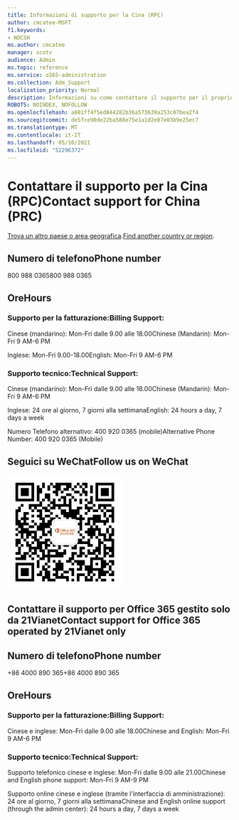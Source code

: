 ```yaml
---
title: Informazioni di supporto per la Cina (RPC)
author: cmcatee-MSFT
f1.keywords:
- NOCSH
ms.author: cmcatee
manager: scotv
audience: Admin
ms.topic: reference
ms.service: o365-administration
ms.collection: Adm_Support
localization_priority: Normal
description: Informazioni su come contattare il supporto per il proprio paese o area geografica.
ROBOTS: NOINDEX, NOFOLLOW
ms.openlocfilehash: a881ff4f5ed844282b36a573639a253c07bea2f4
ms.sourcegitcommit: de5fce90de22ba588e75e1a1d2e87e03b9e25ec7
ms.translationtype: MT
ms.contentlocale: it-IT
ms.lasthandoff: 05/10/2021
ms.locfileid: "52296372"
---
```

# <a name="contact-support-for-china-prc"></a><span data-ttu-id="6c222-103">Contattare il supporto per la Cina (RPC)</span><span class="sxs-lookup"><span data-stu-id="6c222-103">Contact support for China (PRC)</span></span>

<span data-ttu-id="6c222-104">[Trova un altro paese o area geografica](../../business-video/get-help-support.md).</span><span class="sxs-lookup"><span data-stu-id="6c222-104">[Find another country or region](../../business-video/get-help-support.md).</span></span>

## <a name="phone-number"></a><span data-ttu-id="6c222-105">Numero di telefono</span><span class="sxs-lookup"><span data-stu-id="6c222-105">Phone number</span></span>
<span data-ttu-id="6c222-106">800 988 0365</span><span class="sxs-lookup"><span data-stu-id="6c222-106">800 988 0365</span></span>

## <a name="hours"></a><span data-ttu-id="6c222-107">Ore</span><span class="sxs-lookup"><span data-stu-id="6c222-107">Hours</span></span>
### <a name="billing-support"></a><span data-ttu-id="6c222-108">Supporto per la fatturazione:</span><span class="sxs-lookup"><span data-stu-id="6c222-108">Billing Support:</span></span>

<span data-ttu-id="6c222-109">Cinese (mandarino): Mon-Fri dalle 9.00 alle 18.00</span><span class="sxs-lookup"><span data-stu-id="6c222-109">Chinese (Mandarin): Mon-Fri 9 AM-6 PM</span></span>

<span data-ttu-id="6c222-110">Inglese: Mon-Fri 9.00-18.00</span><span class="sxs-lookup"><span data-stu-id="6c222-110">English: Mon-Fri 9 AM-6 PM</span></span>

### <a name="technical-support"></a><span data-ttu-id="6c222-111">Supporto tecnico:</span><span class="sxs-lookup"><span data-stu-id="6c222-111">Technical Support:</span></span>

<span data-ttu-id="6c222-112">Cinese (mandarino): Mon-Fri dalle 9.00 alle 18.00</span><span class="sxs-lookup"><span data-stu-id="6c222-112">Chinese (Mandarin): Mon-Fri 9 AM-6 PM</span></span>

<span data-ttu-id="6c222-113">Inglese: 24 ore al giorno, 7 giorni alla settimana</span><span class="sxs-lookup"><span data-stu-id="6c222-113">English: 24 hours a day, 7 days a week</span></span>

<span data-ttu-id="6c222-114">Numero Telefono alternativo: 400 920 0365 (mobile)</span><span class="sxs-lookup"><span data-stu-id="6c222-114">Alternative Phone Number: 400 920 0365 (Mobile)</span></span>

## <a name="follow-us-on-wechat"></a><span data-ttu-id="6c222-115">Seguici su WeChat</span><span class="sxs-lookup"><span data-stu-id="6c222-115">Follow us on WeChat</span></span>
![Codice QR WeChat](../../media/4d8fe09c-1a11-4cd8-be4c-75add8dccddd.jpg)

## <a name="contact-support-for-office-365-operated-by-21vianet-only"></a><span data-ttu-id="6c222-117">Contattare il supporto per Office 365 gestito solo da 21Vianet</span><span class="sxs-lookup"><span data-stu-id="6c222-117">Contact support for Office 365 operated by 21Vianet only</span></span>
## <a name="phone-number"></a><span data-ttu-id="6c222-118">Numero di telefono</span><span class="sxs-lookup"><span data-stu-id="6c222-118">Phone number</span></span>
<span data-ttu-id="6c222-119">+86 4000 890 365</span><span class="sxs-lookup"><span data-stu-id="6c222-119">+86 4000 890 365</span></span>

## <a name="hours"></a><span data-ttu-id="6c222-120">Ore</span><span class="sxs-lookup"><span data-stu-id="6c222-120">Hours</span></span>
### <a name="billing-support"></a><span data-ttu-id="6c222-121">Supporto per la fatturazione:</span><span class="sxs-lookup"><span data-stu-id="6c222-121">Billing Support:</span></span>

<span data-ttu-id="6c222-122">Cinese e inglese: Mon-Fri dalle 9.00 alle 18.00</span><span class="sxs-lookup"><span data-stu-id="6c222-122">Chinese and English: Mon-Fri 9 AM-6 PM</span></span>

### <a name="technical-support"></a><span data-ttu-id="6c222-123">Supporto tecnico:</span><span class="sxs-lookup"><span data-stu-id="6c222-123">Technical Support:</span></span>

<span data-ttu-id="6c222-124">Supporto telefonico cinese e inglese: Mon-Fri dalle 9.00 alle 21.00</span><span class="sxs-lookup"><span data-stu-id="6c222-124">Chinese and English phone support: Mon-Fri 9 AM-9 PM</span></span>

<span data-ttu-id="6c222-125">Supporto online cinese e inglese (tramite l'interfaccia di amministrazione): 24 ore al giorno, 7 giorni alla settimana</span><span class="sxs-lookup"><span data-stu-id="6c222-125">Chinese and English online support (through the admin center): 24 hours a day, 7 days a week</span></span>
